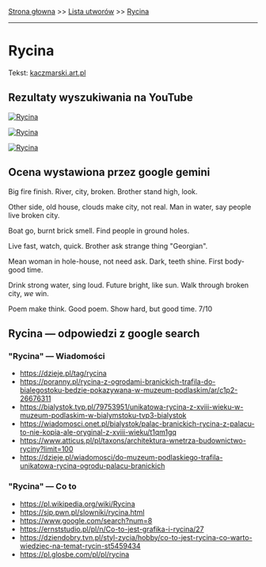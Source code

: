 [Strona głowna](../index.md) >> [Lista utworów](../list.md) >> [Rycina](528.md)

---

# Rycina

Tekst: [kaczmarski.art.pl](https://www.kaczmarski.art.pl/tworczosc/wiersze/rycina/)

## Rezultaty wyszukiwania na YouTube

[![Rycina](http://img.youtube.com/vi/0g9YMtYa5f4/0.jpg)](https://www.youtube.com/watch?v=0g9YMtYa5f4 "Jacek Kaczmarski - Japońska rycina - YouTube")

[![Rycina](http://img.youtube.com/vi/ZwZ3jwFz5mc/0.jpg)](https://www.youtube.com/watch?v=ZwZ3jwFz5mc "Japońska rycina - Jacek Kaczmarski TEKST - YouTube")

[![Rycina](http://img.youtube.com/vi/yVV3dizsXiY/0.jpg)](https://www.youtube.com/watch?v=yVV3dizsXiY "Japońska rycina - YouTube")

## Ocena wystawiona przez google gemini

Big fire finish. River, city, broken. Brother stand high, look. 

Other side, old house, clouds make city, not real. Man in water, say people live broken city. 

Boat go, burnt brick smell. Find people in ground holes. 

Live fast, watch, quick. Brother ask strange thing "Georgian". 

Mean woman in hole-house, not need ask. Dark, teeth shine. First body-good time.

Drink strong water, sing loud. Future bright, like sun. Walk through broken city, *we* win. 

Poem make think. Good poem. Show hard, but good time. 7/10


## Rycina — odpowiedzi z google search

### "Rycina" — Wiadomości

 - <https://dzieje.pl/tag/rycina>
 - <https://poranny.pl/rycina-z-ogrodami-branickich-trafila-do-bialegostoku-bedzie-pokazywana-w-muzeum-podlaskim/ar/c1p2-26676311>
 - <https://bialystok.tvp.pl/79753951/unikatowa-rycina-z-xviii-wieku-w-muzeum-podlaskim-w-bialymstoku-tvp3-bialystok>
 - <https://wiadomosci.onet.pl/bialystok/palac-branickich-rycina-z-palacu-to-nie-kopia-ale-oryginal-z-xviii-wieku/t1qm1gq>
 - <https://www.atticus.pl/pl/taxons/architektura-wnetrza-budownictwo-ryciny?limit=100>
 - <https://dzieje.pl/wiadomosci/do-muzeum-podlaskiego-trafila-unikatowa-rycina-ogrodu-palacu-branickich>

### "Rycina" — Co to

 - <https://pl.wikipedia.org/wiki/Rycina>
 - <https://sjp.pwn.pl/slowniki/rycina.html>
 - <https://www.google.com/search?num=8>
 - <https://ernststudio.pl/pl/n/Co-to-jest-grafika-i-rycina/27>
 - <https://dziendobry.tvn.pl/styl-zycia/hobby/co-to-jest-rycina-co-warto-wiedziec-na-temat-rycin-st5459434>
 - <https://pl.glosbe.com/pl/pl/rycina>

